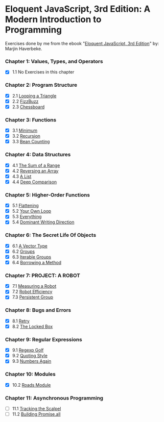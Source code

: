 # Eloquent JavaScript, 3rd Edition: A Modern Introduction to Programming

Exercises done by me from the ebook "[Eloquent JavaScript, 3rd Edition][1]" by: Marjin Haverbeke.

### Chapter 1: Values, Types, and Operators

-   [x] 1.1 No Exercises in this chapter

### Chapter 2: Program Structure

-   [x] 2.1 [Looping a Triangle](./2_program_structure/triangle.js)
-   [x] 2.2 [FizzBuzz](./2_program_structure/fizz_buzz.js)
-   [x] 2.3 [Chessboard](./2_program_structure/chessboard.js)

### Chapter 3: Functions

-   [x] 3.1 [Minimum](./3_functions/minimum.js)
-   [x] 3.2 [Recursion](./3_functions/recursion.js)
-   [x] 3.3 [Bean Counting](./3_functions/bean_counting.js)

### Chapter 4: Data Structures

-   [x] 4.1 [The Sum of a Range](./4_data_structures/range_sum.js)
-   [x] 4.2 [Reversing an Array](./4_data_structures/reverse_array.js)
-   [x] 4.3 [A List](./4_data_structures/a_list.js)
-   [x] 4.4 [Deep Comparison](./4_data_structures/deep_comparison.js)

### Chapter 5: Higher-Order Functions

-   [x] 5.1 [Flattening](./5_higher-order_functions/flattening.js)
-   [x] 5.2 [Your Own Loop](./5_higher-order_functions/your_own_loop.js)
-   [x] 5.3 [Everything](./5_higher-order_functions/everything.js)
-   [x] 5.4 [Dominant Writing Direction](./5_higher-order_functions/dominant_writing_direction.js)

### Chapter 6: The Secret Life Of Objects

-   [x] 6.1 [A Vector Type](./6_secret_life_of_objects/vector.js)
-   [x] 6.2 [Groups](./6_secret_life_of_objects/groups.js)
-   [x] 6.3 [Iterable Groups](./6_secret_life_of_objects/iterable_groups.js)
-   [x] 6.4 [Borrowing a Method](./6_secret_life_of_objects/borrowing_method.js)

### Chapter 7: PROJECT: A ROBOT

-   [x] 7.1 [Measuring a Robot](./7_a_robot/measuring_a_robot.js)
-   [x] 7.2 [Robot Efficiency](./7_a_robot/robot_efficiency.js)
-   [x] 7.3 [Persistent Group](./7_a_robot/persistent_group.js)

### Chapter 8: Bugs and Errors

-   [x] 8.1 [Retry](./8_bugs_and_errors/retry.js)
-   [x] 8.2 [The Locked Box](./8_bugs_and_errors/locked_box.js)

### Chapter 9: Regular Expressions

-   [x] 9.1 [Regexp Golf](./9_regular_expressions/regexp_golf.js)
-   [x] 9.2 [Quoting Style](./9_regular_expressions/quoting_style.js)
-   [x] 9.3 [Numbers Again](./9_regular_expressions/numbers_again.js)

### Chapter 10: Modules

-   [x] 10.2 [Roads Module](./10_modules/roads_module.js)

### Chapter 11: Asynchronous Programming

-   [ ] 11.1 [Tracking the Scalpel](./11_asynchronous_programming/)
-   [ ] 11.2 [Building Promise.all](./11_asynchronous_programming/)

[1]: https://eloquentjavascript.net/
